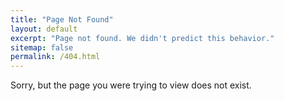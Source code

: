 ```yaml
---
title: "Page Not Found"
layout: default
excerpt: "Page not found. We didn't predict this behavior."
sitemap: false
permalink: /404.html
---
```


Sorry, but the page you were trying to view does not exist.

